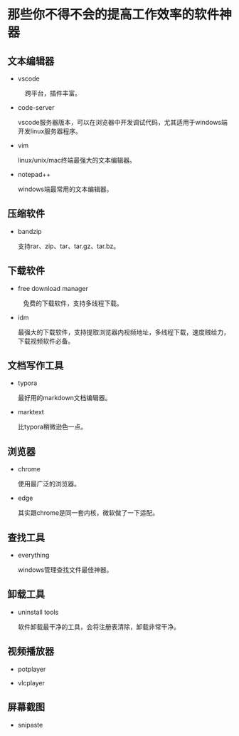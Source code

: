 # 那些你不得不会的提高工作效率的软件神器

## 文本编辑器

- vscode
  
      跨平台，插件丰富。

- code-server
  
  vscode服务器版本，可以在浏览器中开发调试代码，尤其适用于windows端开发linux服务器程序。

- vim
  
  linux/unix/mac终端最强大的文本编辑器。

- notepad++
  
  windows端最常用的文本编辑器。

## 压缩软件

- bandzip
  
  支持rar、zip、tar、tar.gz、tar.bz。

## 下载软件

- free download manager
  
     免费的下载软件，支持多线程下载。

- idm
  
  最强大的下载软件，支持提取浏览器内视频地址，多线程下载，速度贼给力，下载视频软件必备。

## 文档写作工具

- typora
  
  最好用的markdown文档编辑器。

- marktext
  
  比typora稍微逊色一点。

## 浏览器

- chrome
  
  使用最广泛的浏览器。

- edge
  
  其实跟chrome是同一套内核，微软做了一下适配。

## 查找工具

- everything
  
  windows管理查找文件最佳神器。

## 卸载工具

- uninstall tools
  
  软件卸载最干净的工具，会将注册表清除，卸载非常干净。

## 视频播放器

- potplayer

- vlcplayer

## 屏幕截图

- snipaste
